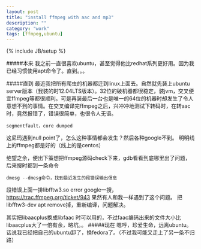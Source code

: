 ```yaml
---
layout: post
title: "install ffmpeg with aac and mp3"
description: ""
category: "work"
tags: [ffmpeg,ubuntu]
---
```

{% include JB/setup %}

#####本来
我之前一直很喜欢ubuntu，甚至觉得他比redhat系列更好用。因为我已经习惯使用apt命令了。直到。。。

#####直到
最近我把所有爬虫的机器都迁到linux上面去。自然就先装上ubuntu server版本（我装的时12.04LTS版本）。32位的破机器都很稳定，装jvm，交叉便宜ffmpeg等都很顺利。可是再装最后一台也是唯一的64位的机器时却发生了令人意想不到的事情。在交叉编译完ffmpeg之后，兴冲冲地测试下转码时，在转aac时，竟然报错了，错误很简单，也很令人无语。

	segmentfault，core dumped

这尼玛遇到null point了，怎么这种事情都会发生？然后各种google不到。
明明线上的ffmpeg都是好的（线上的是centos）

绝望之余，便出下策想把ffmpeg源码check下来，gdb看看到底哪里出了问题，后来搜时都到一条命令
	
	dmesg --dmesg命令，找到最近发生的段错误输出信息

段错误上面一排libfftw3.so error
google一搜，https://trac.ffmpeg.org/ticket/943
果然有人和我一样遇到了这个问题。
把libfftw3-dev apt remove掉，重新编译，问题解决。

其实把libaacplus换成libfaac 时可以用的，不过faac编码出来的文件大小比libaacplus大了一倍有余，略坑。。
#####现在
嗯哼，珍爱生命，远离ubuntu。话说我已经把自己的ubuntu卸了，换fedora了。（不过我可能又走上了另一条不归路）


